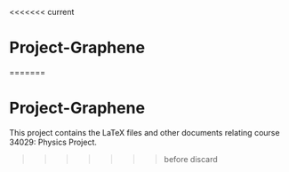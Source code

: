 <<<<<<< current
# Project-Graphene
=======
# Project-Graphene
This project contains the LaTeX files and other documents relating course 34029: Physics Project.
>>>>>>> before discard
